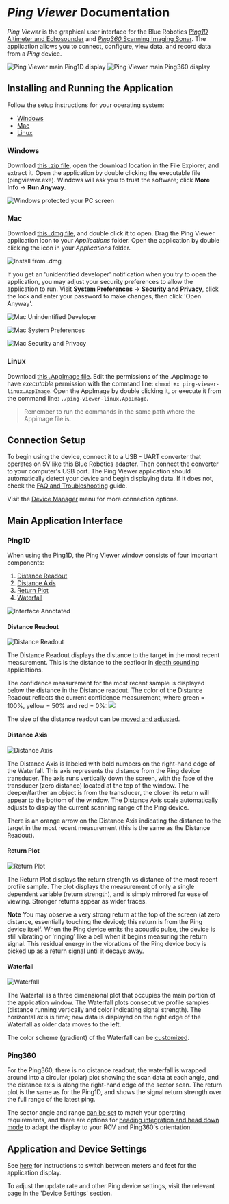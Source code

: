 *Ping Viewer* Documentation
===========================

*Ping Viewer* is the graphical user interface for the Blue Robotics [*Ping1D* Altimeter and Echosounder](https://www.bluerobotics.com/store/sensors-sonars-cameras/sonar/ping-sonar-r2-rp/) and [*Ping360* Scanning Imaging Sonar](https://bluerobotics.com/store/sensors-sonars-cameras/sonar/ping360-sonar-r1-rp/). The application allows you to connect, configure, view data, and record data from a *Ping* device.

![Ping Viewer main Ping1D display](https://www.bluerobotics.com/wp-content/uploads/2019/01/ping-viewer-1.jpg)
![Ping Viewer main Ping360 display](https://bluerobotics.com/wp-content/uploads/2019/07/Ping360_Pilings.png)


## Installing and Running the Application

Follow the setup instructions for your operating system:

- [Windows](https://docs.bluerobotics.com/ping-viewer/#windows)
- [Mac](https://docs.bluerobotics.com/ping-viewer/#mac)
- [Linux](https://docs.bluerobotics.com/ping-viewer/#linux)

### Windows

Download [this .zip file](https://github.com/bluerobotics/ping-viewer/releases/latest/download/pingviewer-Release.zip), open the download location in the File Explorer, and extract it. Open the application by double clicking the executable file (pingviewer.exe). Windows will ask you to trust the software; click **More Info** → **Run Anyway**.

![Windows protected your PC screen](images/install/windows-protected-your-pc.png)

### Mac

Download [this .dmg file](https://github.com/bluerobotics/ping-viewer/releases/latest/download/pingviewer-Release.dmg), and double click it to open. Drag the Ping Viewer application icon to your *Applications* folder. Open the application by double clicking the icon in your *Applications* folder.

![Install from .dmg](images/install/mac-install-from-dmg.jpg)

If you get an 'unidentified developer' notification when you try to open the application, you may adjust your security preferences to allow the application to run. Visit **System Preferences** -> **Security and Privacy**, click the lock and enter your password to make changes, then click 'Open Anyway'.

![Mac Unindentified Developer](images/install/mac-unidentified-developer.png)

![Mac System Preferences](images/install/mac-system-preferences-annotated.png)

![Mac Security and Privacy](images/install/mac-security-and-privacy-annotated.png)

### Linux

Download [this .AppImage file](https://github.com/bluerobotics/ping-viewer/releases/latest/download/pingviewer-Release.AppImage). Edit the permissions of the .AppImage to have _executable_ permission with the command line: `chmod +x ping-viewer-linux.AppImage`. Open the AppImage by double clicking it, or execute it from the command line: `./ping-viewer-linux.AppImage`.

> Remember to run the commands in the same path where the Appimage file is.

## Connection Setup

To begin using the device, connect it to a USB - UART converter that operates on 5V like [this](https://www.bluerobotics.com/store/comm-control-power/tether-interface/bluart-r1-rp/) Blue Robotics adapter. Then connect the converter to your computer's USB port. The Ping Viewer application should automatically detect your device and begin displaying data. If it does not, check the [FAQ and Troubleshooting](faq-and-troubleshooting.md) guide.

Visit the [Device Manager](device-manager.md) menu for more connection options.

## Main Application Interface

### Ping1D

When using the Ping1D, the Ping Viewer window consists of four important components:

1. [Distance Readout](#distance-readout)
2. [Distance Axis](#distance-axis)
3. [Return Plot](#return-plot)
4. [Waterfall](#waterfall)

![Interface Annotated](images/viewer/annotated/interface-annotated.png)

#### Distance Readout

![Distance Readout](images/viewer/distance-readout-closeup.png)

The Distance Readout displays the distance to the target in the most recent measurement. This is the distance to the seafloor in [depth sounding](https://en.wikipedia.org/wiki/Depth_sounding) applications.

The confidence measurement for the most recent sample is displayed below the distance in the Distance readout. The color of the Distance Readout reflects the current confidence measurement, where green = 100%, yellow = 50% and red = 0%: ![](images/gradient-green-red.png)

The size of the distance readout can be [moved and adjusted](hotkeys-and-shortcuts.md#mouse-shortcuts).

#### Distance Axis

![Distance Axis](images/viewer/distance-axis-closeup.png)

The Distance Axis is labeled with bold numbers on the right-hand edge of the Waterfall. This axis represents the distance from the Ping device transducer. The axis runs vertically down the screen, with the face of the transducer (zero distance) located at the top of the window. The deeper/farther an object is from the transducer, the closer its return will appear to the bottom of the window. The Distance Axis scale automatically adjusts to display the current scanning range of the Ping device.

There is an orange arrow on the Distance Axis indicating the distance to the target in the most recent measurement (this is the same as the Distance Readout).

#### Return Plot

![Return Plot](images/viewer/return-plot-closeup.png)

The Return Plot displays the return strength vs distance of the most recent profile sample. The plot displays the measurement of only a single dependent variable (return strength), and is simply mirrored for ease of viewing. Stronger returns appear as wider traces.

**Note** You may observe a very strong return at the top of the screen (at zero distance, essentially touching the device); this return is from the Ping device itself. When the Ping device emits the acoustic pulse, the device is still vibrating or 'ringing' like a bell when it begins measuring the return signal. This residual energy in the vibrations of the Ping device body is picked up as a return signal until it decays away.

#### Waterfall

![Waterfall](images/viewer/waterfall-closeup.png)

The Waterfall is a three dimensional plot that occupies the main portion of the application window. The Waterfall plots consecutive profile samples (distance running vertically and color indicating signal strength). The horizontal axis is time; new data is displayed on the right edge of the Waterfall as older data moves to the left.

The color scheme (gradient) of the Waterfall can be [customized](display-settings.md).


### Ping360

For the Ping360, there is no distance readout, the waterfall is wrapped around into a circular (polar) plot showing the scan data at each angle, and the distance axis is along the right-hand edge of the sector scan. The return plot is the same as for the Ping1D, and shows the signal return strength over the full range of the latest ping.

The sector angle and range [can be set](device-settings-ping360.md) to match your operating requirements, and there are options for [heading integration and head down mode](display-settings.md) to adapt the display to your ROV and Ping360's orientation.


## Application and Device Settings

See [here](display-settings.md) for instructions to switch between meters and feet for the application display.

To adjust the update rate and other Ping device settings, visit the relevant page in the 'Device Settings' section.
